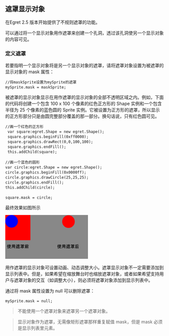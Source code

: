 
## 遮罩显示对象

在Egret 2.5 版本开始提供了不规则遮罩的功能。

可以通过将一个显示对象用作遮罩来创建一个孔洞，透过该孔洞使另一个显示对象的内容可见。

### 定义遮罩

若要指明一个显示对象将是另一个显示对象的遮罩，请将遮罩对象设置为被遮罩的显示对象的 mask 属性：

```
//将maskSprite设置为mySprite的遮罩
mySprite.mask = maskSprite;
```
被遮罩的显示对象显示在用作遮罩的显示对象的全部不透明区域之内。例如，下面的代码将创建一个包含 100 x 100 个像素的红色正方形的 Shape 实例和一个包含半径为 25 个像素的蓝色圆的 Sprite 实例。它被设置为正方形的遮罩，所以显示的正方形部分只是由圆完整部分覆盖的那一部分。换句话说，只有红色圆可见。

```
//画一个红色的正方形
 var square:egret.Shape = new egret.Shape();
 square.graphics.beginFill(0xff0000);
 square.graphics.drawRect(0,0,100,100);
 square.graphics.endFill();
 this.addChild(square);

//画一个蓝色的圆形
var circle:egret.Shape = new egret.Shape();
circle.graphics.beginFill(0x0000ff);
circle.graphics.drawCircle(25,25,25);
circle.graphics.endFill();
this.addChild(circle);

square.mask = circle;
```
最终效果如图所示

![](55a32cdb75779.png)

用作遮罩的显示对象可设置动画、动态调整大小。遮罩显示对象不一定需要添加到显示列表中。但是，如果希望在缩放舞台时也缩放遮罩对象，或者如果希望支持用户与遮罩对象的交互（如调整大小），则必须将遮罩对象添加到显示列表中。

通过将 mask 属性设置为 null 可以删除遮罩：

```
mySprite.mask = null;
```
> 不能使用一个遮罩对象来遮罩另一个遮罩对象。

> 显示对象作为遮罩，无需像矩形遮罩那样重复赋值 mask，但是 mask 必须是显示列表里元素。



